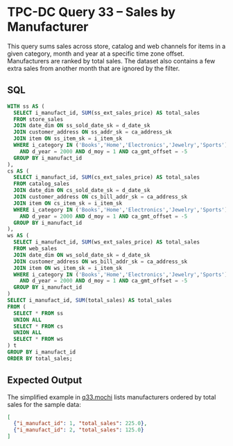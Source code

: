 # TPC-DC Query 33 – Sales by Manufacturer

This query sums sales across store, catalog and web channels for items in a given category, month and year at a specific time zone offset. Manufacturers are ranked by total sales. The dataset also contains a few extra sales from another month that are ignored by the filter.

## SQL
```sql
WITH ss AS (
  SELECT i_manufact_id, SUM(ss_ext_sales_price) AS total_sales
  FROM store_sales
  JOIN date_dim ON ss_sold_date_sk = d_date_sk
  JOIN customer_address ON ss_addr_sk = ca_address_sk
  JOIN item ON ss_item_sk = i_item_sk
  WHERE i_category IN ('Books','Home','Electronics','Jewelry','Sports')
    AND d_year = 2000 AND d_moy = 1 AND ca_gmt_offset = -5
  GROUP BY i_manufact_id
),
cs AS (
  SELECT i_manufact_id, SUM(cs_ext_sales_price) AS total_sales
  FROM catalog_sales
  JOIN date_dim ON cs_sold_date_sk = d_date_sk
  JOIN customer_address ON cs_bill_addr_sk = ca_address_sk
  JOIN item ON cs_item_sk = i_item_sk
  WHERE i_category IN ('Books','Home','Electronics','Jewelry','Sports')
    AND d_year = 2000 AND d_moy = 1 AND ca_gmt_offset = -5
  GROUP BY i_manufact_id
),
ws AS (
  SELECT i_manufact_id, SUM(ws_ext_sales_price) AS total_sales
  FROM web_sales
  JOIN date_dim ON ws_sold_date_sk = d_date_sk
  JOIN customer_address ON ws_bill_addr_sk = ca_address_sk
  JOIN item ON ws_item_sk = i_item_sk
  WHERE i_category IN ('Books','Home','Electronics','Jewelry','Sports')
    AND d_year = 2000 AND d_moy = 1 AND ca_gmt_offset = -5
  GROUP BY i_manufact_id
)
SELECT i_manufact_id, SUM(total_sales) AS total_sales
FROM (
  SELECT * FROM ss
  UNION ALL
  SELECT * FROM cs
  UNION ALL
  SELECT * FROM ws
) t
GROUP BY i_manufact_id
ORDER BY total_sales;
```

## Expected Output
The simplified example in [q33.mochi](./q33.mochi) lists manufacturers ordered by total sales for the sample data:
```json
[
  {"i_manufact_id": 1, "total_sales": 225.0},
  {"i_manufact_id": 2, "total_sales": 125.0}
]
```
